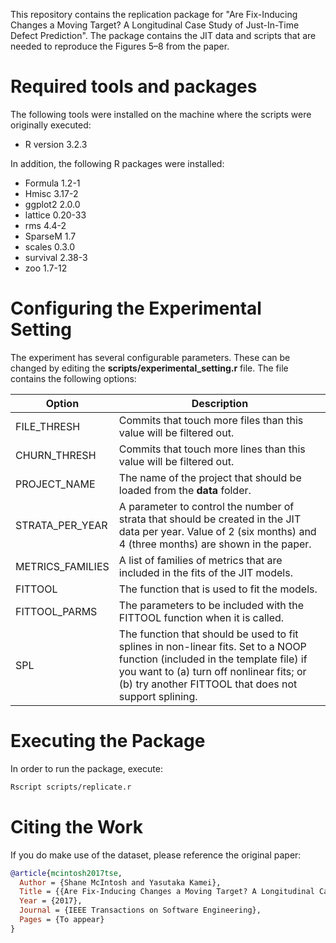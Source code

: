 This repository contains the replication package for "Are Fix-Inducing Changes a Moving Target? A Longitudinal Case Study of Just-In-Time Defect Prediction". The package contains the JIT data and scripts that are needed to reproduce the Figures 5–8 from the paper.

# Required tools and packages

The following tools were installed on the machine where the scripts were originally executed:

  * R version 3.2.3

In addition, the following R packages were installed:

  * Formula 1.2-1
  * Hmisc 3.17-2
  * ggplot2 2.0.0
  * lattice 0.20-33
  * rms 4.4-2
  * SparseM 1.7
  * scales 0.3.0
  * survival 2.38-3
  * zoo 1.7-12

# Configuring the Experimental Setting

The experiment has several configurable parameters. These can be changed by editing the **scripts/experimental_setting.r** file. The file contains the following options:

Option | Description
------------ | -------------
FILE_THRESH  | Commits that touch more files than this value will be filtered out.
CHURN_THRESH | Commits that touch more lines than this value will be filtered out.
PROJECT_NAME | The name of the project that should be loaded from the **data** folder.
STRATA_PER_YEAR | A parameter to control the number of strata that should be created in the JIT data per year. Value of 2 (six months) and 4 (three months) are shown in the paper.
METRICS_FAMILIES | A list of families of metrics that are included in the fits of the JIT models.
FITTOOL | The function that is used to fit the models.
FITTOOL_PARMS | The parameters to be included with the FITTOOL function when it is called.
SPL | The function that should be used to fit splines in non-linear fits. Set to a NOOP function (included in the template file) if you want to (a) turn off nonlinear fits; or (b) try another FITTOOL that does not support splining.

# Executing the Package

In order to run the package, execute:

```bash
Rscript scripts/replicate.r
```

# Citing the Work

If you do make use of the dataset, please reference the original paper:

```bibtex
@article{mcintosh2017tse,
  Author = {Shane McIntosh and Yasutaka Kamei},
  Title = {{Are Fix-Inducing Changes a Moving Target? A Longitudinal Case Study of Just-In-Time Defect Prediction}},
  Year = {2017},
  Journal = {IEEE Transactions on Software Engineering},
  Pages = {To appear}
}
```

